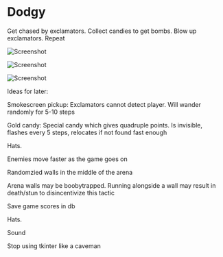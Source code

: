 Dodgy
========

Get chased by exclamators. Collect candies to get bombs. Blow up exclamators. Repeat

![Screenshot](/../master/.GitImages/Dodgy00.png?raw=true)

![Screenshot](/../master/.GitImages/Dodgy01.png?raw=true)

![Screenshot](/../master/.GitImages/Dodgy02.png?raw=true)



Ideas for later:

Smokescreen pickup: Exclamators cannot detect player. Will wander randomly for 5-10 steps

Gold candy: Special candy which gives quadruple points. Is invisible, flashes every 5 steps, relocates if not found fast enough

Hats.

Enemies move faster as the game goes on

Randomzied walls in the middle of the arena

Arena walls may be boobytrapped. Running alongside a wall may result in death/stun to disincentivize this tactic

Save game scores in db

Hats.

Sound

Stop using tkinter like a caveman